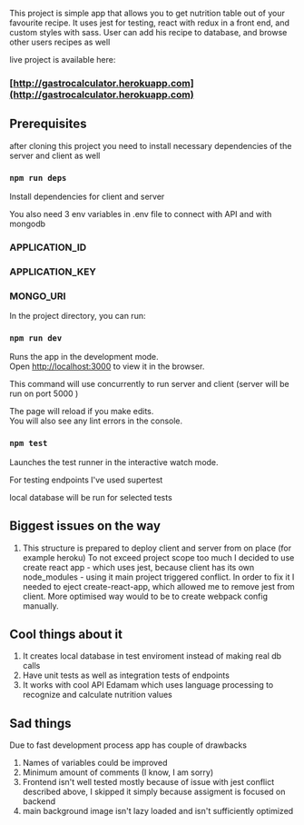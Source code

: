 This project is simple app that allows you to get nutrition table out of your favourite recipe.
It uses jest for testing, react with redux in a front end, and custom styles with sass.
User can add his recipe to database, and browse other users recipes as well

live project is available here:
### [http://gastrocalculator.herokuapp.com](http://gastrocalculator.herokuapp.com)

## Prerequisites

after cloning this project you need to install necessary dependencies of the server and client as well

### `npm run deps`

Install dependencies for client and server

You also need 3 env variables in .env file to connect with API and with mongodb

### APPLICATION_ID

### APPLICATION_KEY

### MONGO_URI

In the project directory, you can run:

### `npm run dev`

Runs the app in the development mode.<br />
Open [http://localhost:3000](http://localhost:3000) to view it in the browser.

This command will use concurrently to run server and client (server will be run on port 5000 )

The page will reload if you make edits.<br />
You will also see any lint errors in the console.

### `npm test`

Launches the test runner in the interactive watch mode.<br />

For testing endpoints I've used supertest

local database will be run for selected tests

## Biggest issues on the way

1. This structure is prepared to deploy client and server from on place (for example heroku)
   To not exceed project scope too much I decided to use create react app - which uses jest, because client has its own node_modules - using it main project triggered conflict. In order to fix it I needed to eject create-react-app, which allowed me to remove jest from client. More optimised way would to be to create webpack config manually.

## Cool things about it

1. It creates local database in test enviroment instead of making real db calls
2. Have unit tests as well as integration tests of endpoints
3. It works with cool API Edamam which uses language processing to recognize and calculate nutrition values

## Sad things

Due to fast development process app has couple of drawbacks

1. Names of variables could be improved
1. Minimum amount of comments (I know, I am sorry)
1. Frontend isn't well tested mostly because of issue with jest conflict described above, I skipped it simply because assigment is focused on backend
1. main background image isn't lazy loaded and isn't sufficiently optimized
